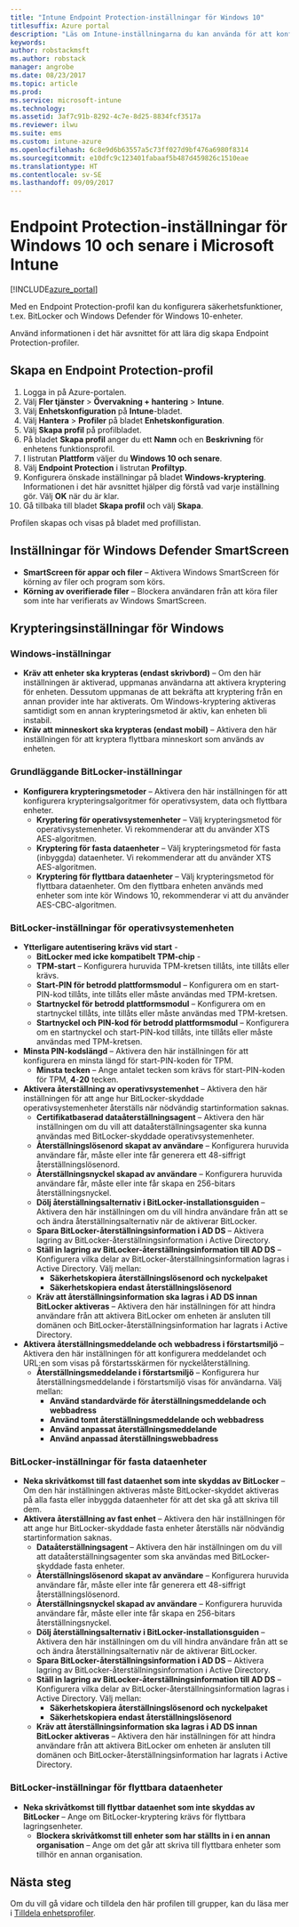 ```yaml
---
title: "Intune Endpoint Protection-inställningar för Windows 10"
titlesuffix: Azure portal
description: "Läs om Intune-inställningarna du kan använda för att konfigurera Endpoint Protection-inställningar, för exempelvis BitLocker, på Windows 10-enheter.\""
keywords: 
author: robstackmsft
ms.author: robstack
manager: angrobe
ms.date: 08/23/2017
ms.topic: article
ms.prod: 
ms.service: microsoft-intune
ms.technology: 
ms.assetid: 3af7c91b-8292-4c7e-8d25-8834fcf3517a
ms.reviewer: ilwu
ms.suite: ems
ms.custom: intune-azure
ms.openlocfilehash: 6c8e9d6b63557a5c73ff027d9bf476a6980f8314
ms.sourcegitcommit: e10dfc9c123401fabaaf5b487d459826c1510eae
ms.translationtype: HT
ms.contentlocale: sv-SE
ms.lasthandoff: 09/09/2017
---
```

# <a name="endpoint-protection-settings-for-windows-10-and-later-in-microsoft-intune"></a>Endpoint Protection-inställningar för Windows 10 och senare i Microsoft Intune

[!INCLUDE[azure_portal](./includes/azure_portal.md)]

Med en Endpoint Protection-profil kan du konfigurera säkerhetsfunktioner, t.ex. BitLocker och Windows Defender för Windows 10-enheter.

Använd informationen i det här avsnittet för att lära dig skapa Endpoint Protection-profiler.

## <a name="create-an-endpoint-protection-profile"></a>Skapa en Endpoint Protection-profil

1. Logga in på Azure-portalen.
2. Välj **Fler tjänster** > **Övervakning + hantering** > **Intune**.
3. Välj **Enhetskonfiguration** på **Intune**-bladet.
2. Välj **Hantera** > **Profiler** på bladet **Enhetskonfiguration**.
3. Välj **Skapa profil** på profilbladet.
4. På bladet **Skapa profil** anger du ett **Namn** och en **Beskrivning** för enhetens funktionsprofil.
5. I listrutan **Plattform** väljer du **Windows 10 och senare**.
6. Välj **Endpoint Protection** i listrutan **Profiltyp**.
7. Konfigurera önskade inställningar på bladet **Windows-kryptering**. Informationen i det här avsnittet hjälper dig förstå vad varje inställning gör. Välj **OK** när du är klar.
8. Gå tillbaka till bladet **Skapa profil** och välj **Skapa**.

Profilen skapas och visas på bladet med profillistan.

## <a name="windows-defender-smartscreen-settings"></a>Inställningar för Windows Defender SmartScreen

- **SmartScreen för appar och filer** – Aktivera Windows SmartScreen för körning av filer och program som körs.
- **Körning av overifierade filer** – Blockera användaren från att köra filer som inte har verifierats av Windows SmartScreen.

## <a name="windows-encryption-settings"></a>Krypteringsinställningar för Windows

### <a name="windows-settings"></a>Windows-inställningar

- **Kräv att enheter ska krypteras (endast skrivbord)** – Om den här inställningen är aktiverad, uppmanas användarna att aktivera kryptering för enheten. Dessutom uppmanas de att bekräfta att kryptering från en annan provider inte har aktiverats. Om Windows-kryptering aktiveras samtidigt som en annan krypteringsmetod är aktiv, kan enheten bli instabil.
- **Kräv att minneskort ska krypteras (endast mobil)** – Aktivera den här inställningen för att kryptera flyttbara minneskort som används av enheten.


### <a name="bitlocker-base-settings"></a>Grundläggande BitLocker-inställningar

- **Konfigurera krypteringsmetoder** – Aktivera den här inställningen för att konfigurera krypteringsalgoritmer för operativsystem, data och flyttbara enheter.
    - **Kryptering för operativsystemenheter** – Välj krypteringsmetod för operativsystemenheter. Vi rekommenderar att du använder XTS AES-algoritmen.
    - **Kryptering för fasta dataenheter** – Välj krypteringsmetod för fasta (inbyggda) dataenheter. Vi rekommenderar att du använder XTS AES-algoritmen.
    - **Kryptering för flyttbara dataenheter** – Välj krypteringsmetod för flyttbara dataenheter. Om den flyttbara enheten används med enheter som inte kör Windows 10, rekommenderar vi att du använder AES-CBC-algoritmen.


### <a name="bitlocker-os-drive-settings"></a>BitLocker-inställningar för operativsystemenheten

- **Ytterligare autentisering krävs vid start** -
    - **BitLocker med icke kompatibelt TPM-chip** -
    - **TPM-start** – Konfigurera huruvida TPM-kretsen tillåts, inte tillåts eller krävs.
    - **Start-PIN för betrodd plattformsmodul** – Konfigurera om en start-PIN-kod tillåts, inte tillåts eller måste användas med TPM-kretsen.
    - **Startnyckel för betrodd plattformsmodul** – Konfigurera om en startnyckel tillåts, inte tillåts eller måste användas med TPM-kretsen.
    - **Startnyckel och PIN-kod för betrodd plattformsmodul** – Konfigurera om en startnyckel och start-PIN-kod tillåts, inte tillåts eller måste användas med TPM-kretsen.
- **Minsta PIN-kodslängd** – Aktivera den här inställningen för att konfigurera en minsta längd för start-PIN-koden för TPM.
    - **Minsta tecken** – Ange antalet tecken som krävs för start-PIN-koden för TPM, **4**-**20** tecken.
- **Aktivera återställning av operativsystemenhet** – Aktivera den här inställningen för att ange hur BitLocker-skyddade operativsystemenheter återställs när nödvändig startinformation saknas.
    - **Certifikatbaserad dataåterställningsagent** – Aktivera den här inställningen om du vill att dataåterställningsagenter ska kunna användas med BitLocker-skyddade operativsystemenheter.
    - **Återställningslösenord skapat av användare** – Konfigurera huruvida användare får, måste eller inte får generera ett 48-siffrigt återställningslösenord.
    - **Återställningsnyckel skapad av användare** – Konfigurera huruvida användare får, måste eller inte får skapa en 256-bitars återställningsnyckel.
    - **Dölj återställningsalternativ i BitLocker-installationsguiden** – Aktivera den här inställningen om du vill hindra användare från att se och ändra återställningsalternativ när de aktiverar BitLocker.
    - **Spara BitLocker-återställningsinformation i AD DS** – Aktivera lagring av BitLocker-återställningsinformation i Active Directory.
    - **Ställ in lagring av BitLocker-återställningsinformation till AD DS** – Konfigurera vilka delar av BitLocker-återställningsinformation lagras i Active Directory. Välj mellan:
        - **Säkerhetskopiera återställningslösenord och nyckelpaket**
        - **Säkerhetskopiera endast återställningslösenord**
    - **Kräv att återställningsinformation ska lagras i AD DS innan BitLocker aktiveras** – Aktivera den här inställningen för att hindra användare från att aktivera BitLocker om enheten är ansluten till domänen och BitLocker-återställningsinformation har lagrats i Active Directory.
- **Aktivera återställningsmeddelande och webbadress i förstartsmiljö** – Aktivera den här inställningen för att konfigurera meddelandet och URL:en som visas på förstartsskärmen för nyckelåterställning.
    - **Återställningsmeddelande i förstartsmiljö** – Konfigurera hur återställningsmeddelande i förstartsmiljö visas för användarna. Välj mellan:
        - **Använd standardvärde för återställningsmeddelande och webbadress**
        - **Använd tomt återställningsmeddelande och webbadress**
        - **Använd anpassat återställningsmeddelande**
        - **Använd anpassad återställningswebbadress**


### <a name="bitlocker-fixed-data-drive-settings"></a>BitLocker-inställningar för fasta dataenheter

- **Neka skrivåtkomst till fast dataenhet som inte skyddas av BitLocker** – Om den här inställningen aktiveras måste BitLocker-skyddet aktiveras på alla fasta eller inbyggda dataenheter för att det ska gå att skriva till dem.
- **Aktivera återställning av fast enhet** – Aktivera den här inställningen för att ange hur BitLocker-skyddade fasta enheter återställs när nödvändig startinformation saknas.
    - **Dataåterställningsagent** – Aktivera den här inställningen om du vill att dataåterställningsagenter som ska användas med BitLocker-skyddade fasta enheter.
    - **Återställningslösenord skapat av användare** – Konfigurera huruvida användare får, måste eller inte får generera ett 48-siffrigt återställningslösenord.  
    - **Återställningsnyckel skapad av användare** – Konfigurera huruvida användare får, måste eller inte får skapa en 256-bitars återställningsnyckel.
    - **Dölj återställningsalternativ i BitLocker-installationsguiden** – Aktivera den här inställningen om du vill hindra användare från att se och ändra återställningsalternativ när de aktiverar BitLocker.
    - **Spara BitLocker-återställningsinformation i AD DS** – Aktivera lagring av BitLocker-återställningsinformation i Active Directory.
    - **Ställ in lagring av BitLocker-återställningsinformation till AD DS** – Konfigurera vilka delar av BitLocker-återställningsinformation lagras i Active Directory. Välj mellan:
        - **Säkerhetskopiera återställningslösenord och nyckelpaket**
        - **Säkerhetskopiera endast återställningslösenord**
    - **Kräv att återställningsinformation ska lagras i AD DS innan BitLocker aktiveras** – Aktivera den här inställningen för att hindra användare från att aktivera BitLocker om enheten är ansluten till domänen och BitLocker-återställningsinformation har lagrats i Active Directory.


### <a name="bitlocker-removable-data-drive-settings"></a>BitLocker-inställningar för flyttbara dataenheter

- **Neka skrivåtkomst till flyttbar dataenhet som inte skyddas av BitLocker** – Ange om BitLocker-kryptering krävs för flyttbara lagringsenheter.
    - **Blockera skrivåtkomst till enheter som har ställts in i en annan organisation** – Ange om det går att skriva till flyttbara enheter som tillhör en annan organisation.



## <a name="next-steps"></a>Nästa steg

Om du vill gå vidare och tilldela den här profilen till grupper, kan du läsa mer i [Tilldela enhetsprofiler](device-profile-assign.md).
